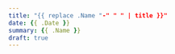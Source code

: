 ```yaml
---
title: "{{ replace .Name "-" " " | title }}"
date: {{ .Date }}
summary: {{ .Name }}
draft: true
---
```


